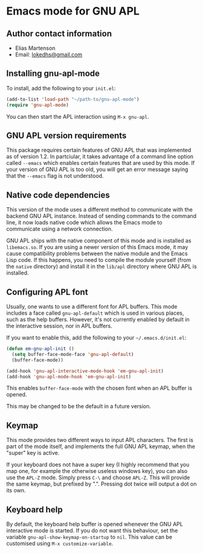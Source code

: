 Emacs mode for GNU APL
======================

Author contact information
--------------------------

  - Elias Martenson
  - Email: lokedhs@gmail.com

Installing gnu-apl-mode
-----------------------

To install, add the following to your `init.el`:

```lisp
(add-to-list 'load-path "~/path-to/gnu-apl-mode")
(require 'gnu-apl-mode)
```

You can then start the APL interaction using `M-x gnu-apl`.

GNU APL version requirements
----------------------------

This package requires certain features of GNU APL that was implemented
as of version 1.2. In partciular, it takes advantage of a command line
option called `--emacs` which enables certain features that are used
by this mode. If your version of GNU APL is too old, you will get an
error message saying that the `--emacs` flag is not understood.

Native code dependencies
------------------------

This version of the mode uses a different method to communicate with
the backend GNU APL instance. Instead of sending commands to the
command line, it now loads native code which allows the Emacs mode to
communicate using a network connection.

GNU APL ships with the native component of this mode and is installed
as `libemacs.so`. If you are using a newer version of this Emacs mode,
it may cause compatibility problems between the native module and the
Emacs Lisp code. If this happens, you need to compile the module
yourself (from the `native` directory) and install it in the `lib/apl`
directory where GNU APL is installed.

Configuring APL font
--------------------

Usually, one wants to use a different font for APL buffers. This mode
includes a face called `gnu-apl-default` which is used in various
places, such as the help buffers. However, it's not currently enabled
by default in the interactive session, nor in APL buffers.

If you want to enable this, add the following to your
`~/.emacs.d/init.el`:

```lisp
(defun em-gnu-apl-init ()
  (setq buffer-face-mode-face 'gnu-apl-default)
  (buffer-face-mode))

(add-hook 'gnu-apl-interactive-mode-hook 'em-gnu-apl-init)
(add-hook 'gnu-apl-mode-hook 'em-gnu-apl-init)
```

This enables `buffer-face-mode` with the chosen font when an APL
buffer is opened.

This may be changed to be the default in a future version.

Keymap
------

This mode provides two different ways to input APL characters. The
first is part of the mode itself, and implements the full GNU APL
keymap, when the "super" key is active.

If your keyboard does not have a super key (I highly recommend that
you map one, for example the otherwise useless windows key), you can
also use the `APL-Z` mode. Simply press `C-\` and choose `APL-Z`. This
will provide the same keymap, but prefixed by ".". Pressing dot twice
will output a dot on its own.

Keyboard help
-------------

By default, the keyboard help buffer is opened whenever the GNU APL
interactive mode is started. If you do not want this behaviour, set
the variable `gnu-apl-show-keymap-on-startup` to `nil`. This value can
be customised using `M-x customize-variable`.
